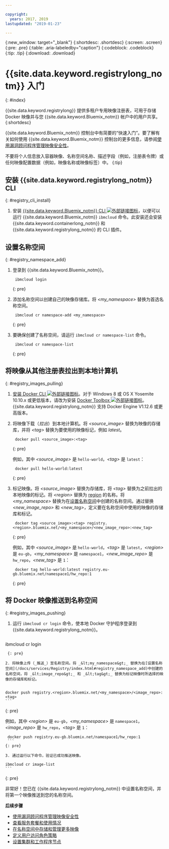 ```yaml
---

copyright:
  years: 2017, 2019
lastupdated: "2019-01-23"

---
```


{:new_window: target="_blank"}
{:shortdesc: .shortdesc}
{:screen: .screen}
{:pre: .pre}
{:table: .aria-labeledby="caption"}
{:codeblock: .codeblock}
{:tip: .tip}
{:download: .download}

# {{site.data.keyword.registrylong_notm}} 入门
{: #index}

{{site.data.keyword.registrylong}} 提供多租户专用映像注册表，可用于存储 Docker 映像并与您 {{site.data.keyword.Bluemix_notm}} 帐户中的用户共享。
{:shortdesc}

{{site.data.keyword.Bluemix_notm}} 控制台中有简要的“快速入门”。要了解有关如何使用 {{site.data.keyword.Bluemix_notm}} 控制台的更多信息，请参阅[使用漏洞顾问程序管理映像安全性](/docs/services/va/va_index.html)。

不要将个人信息放入容器映像、名称空间名称、描述字段（例如，注册表令牌）或任何映像配置数据（例如，映像名称或映像标签）中。
{:tip}

## 安装 {{site.data.keyword.registrylong_notm}} CLI
{: #registry_cli_install}

1. 安装 [{{site.data.keyword.Bluemix_notm}} CLI ![外部链接图标](../../icons/launch-glyph.svg "外部链接图标")](http://clis.ng.bluemix.net/ui/home.html)，以便可以运行 {{site.data.keyword.Bluemix_notm}} `ibmcloud` 命令。此安装还会安装 {{site.data.keyword.containerlong_notm}} 和 {{site.data.keyword.registrylong_notm}} 的 CLI 插件。

## 设置名称空间
{: #registry_namespace_add}

1. 登录到 {{site.data.keyword.Bluemix_notm}}。

   ```
    ibmcloud login
    ```
   {: pre}

2. 添加名称空间以创建自己的映像存储库。将 _&lt;my_namespace&gt;_ 替换为首选名称空间。

   ```
    ibmcloud cr namespace-add <my_namespace>
    ```
   {: pre}

3. 要确保创建了名称空间，请运行 `ibmcloud cr namespace-list` 命令。

   ```
    ibmcloud cr namespace-list
    ```
   {: pre}

## 将映像从其他注册表拉出到本地计算机
{: #registry_images_pulling}

1. [安装 Docker CLI ![外部链接图标](../../icons/launch-glyph.svg "外部链接图标")](https://www.docker.com/community-edition#/download)。对于 Windows 8 或 OS X Yosemite 10.10.x 或更低版本，请改为安装 [Docker Toolbox ![外部链接图标](../../icons/launch-glyph.svg "外部链接图标")](https://docs.docker.com/toolbox/)。{{site.data.keyword.registrylong_notm}} 支持 Docker Engine V1.12.6 或更高版本。

2. 将映像下载（_拉出_）到本地计算机。将 _&lt;source_image&gt;_ 替换为映像的存储库，并将 _&lt;tag&gt;_ 替换为要使用的映像标记，例如 _latest_。

   ```
    docker pull <source_image>:<tag>
    ```
   {: pre}

   例如，其中 _&lt;source_image&gt;_ 是 `hello-world`，_&lt;tag&gt;_ 是 `latest`：

   ```
    docker pull hello-world:latest
    ```
   {: pre}

3. 标记映像。将 _&lt;source_image&gt;_ 替换为存储库，将 _&lt;tag&gt;_ 替换为之前拉出的本地映像的标记。将 _&lt;region&gt;_ 替换为 [region](/docs/services/Registry/registry_overview.html#registry_regions) 的名称。将 _&lt;my_namespace&gt;_ 替换为在[设置名称空间](/docs/services/Registry/index.html#registry_namespace_add)中创建的名称空间。通过替换 _&lt;new_image_repo&gt;_ 和 _&lt;new_tag&gt;_，定义要在名称空间中使用的映像的存储库和标记。

   ```
    docker tag <source_image>:<tag> registry.<region>.bluemix.net/<my_namespace>/<new_image_repo>:<new_tag>
    ```
   {: pre}

   例如，其中 _&lt;source_image&gt;_ 是 `hello-world`，_&lt;tag&gt;_ 是 `latest`，_&lt;region&gt;_ 是 `eu-gb`，_&lt;my_namespace&gt;_ 是 `namespace1`，_&lt;new_image_repo&gt;_ 是 `hw_repo`，_&lt;new_tag&gt;_ 是 `1`：

   ```
    docker tag hello-world:latest registry.eu-gb.bluemix.net/namespace1/hw_repo:1
    ```
   {: pre}

## 将 Docker 映像推送到名称空间
{: #registry_images_pushing}

1. 运行 `ibmcloud cr login` 命令，使本地 Docker 守护程序登录到 {{site.data.keyword.registrylong_notm}}。

   ```
  ibmcloud cr login
  ```
   {: pre}

2. 将映像上传（_推送_）至名称空间。将 _&lt;my_namespace&gt;_ 替换为在[设置名称空间](/docs/services/Registry/index.html#registry_namespace_add)中创建的名称空间，将 _&lt;image_repo&gt;_ 和 _&lt;tag&gt;_ 替换为标记映像时所选择的映像的存储库和标记。


   ```
    docker push registry.<region>.bluemix.net/<my_namespace>/<image_repo>:<tag>
    ```
   {: pre}

   例如，其中 _&lt;region&gt;_ 是 `eu-gb`，_&lt;my_namespace&gt;_ 是 `namespace1`，_&lt;image_repo&gt;_ 是 `hw_repo`，_&lt;tag&gt;_ 是 `1`：

   ```
    docker push registry.eu-gb.bluemix.net/namespace1/hw_repo:1
    ```
   {: pre}

3. 通过运行以下命令，验证已成功推送映像。

   ```
    ibmcloud cr image-list
    ```
   {: pre}

非常好！您已在 {{site.data.keyword.registrylong_notm}} 中设置名称空间，并将第一个映像推送到您的名称空间。

**后续步骤**

- [使用漏洞顾问程序管理映像安全性](/docs/services/va/va_index.html)
- [查看服务套餐和使用情况](/docs/services/Registry/registry_overview.html#registry_plans)
- [在名称空间中存储和管理更多映像](/docs/services/Registry/registry_images_.html)
- [定义用户访问角色策略](/docs/services/Registry/registry_users.html#user)
- [设置集群和工作程序节点](/docs/containers/cs_clusters.html#clusters)
